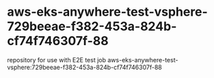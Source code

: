 # aws-eks-anywhere-test-vsphere-729beeae-f382-453a-824b-cf74f746307f-88
repository for use with E2E test job aws-eks-anywhere-test-vsphere:729beeae-f382-453a-824b-cf74f746307f-88
